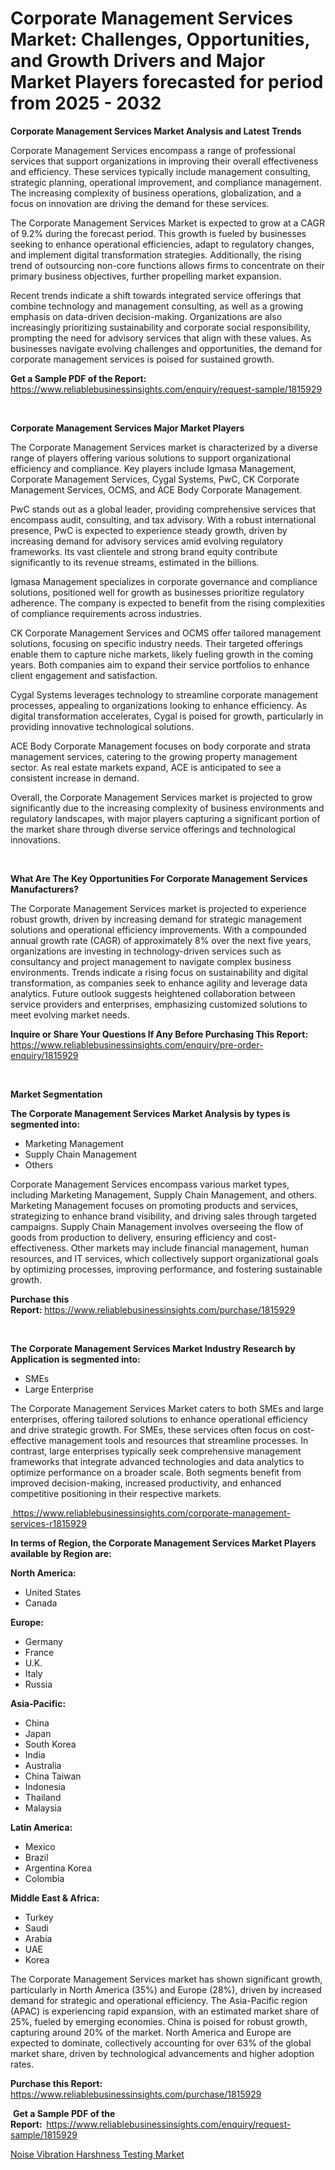 <p><h1>Corporate Management Services Market: Challenges, Opportunities, and Growth Drivers and Major Market Players forecasted for period from 2025 - 2032</h1></p><p><strong>Corporate Management Services Market Analysis and Latest Trends</strong></p>
<p><p>Corporate Management Services encompass a range of professional services that support organizations in improving their overall effectiveness and efficiency. These services typically include management consulting, strategic planning, operational improvement, and compliance management. The increasing complexity of business operations, globalization, and a focus on innovation are driving the demand for these services.</p><p>The Corporate Management Services Market is expected to grow at a CAGR of 9.2% during the forecast period. This growth is fueled by businesses seeking to enhance operational efficiencies, adapt to regulatory changes, and implement digital transformation strategies. Additionally, the rising trend of outsourcing non-core functions allows firms to concentrate on their primary business objectives, further propelling market expansion. </p><p>Recent trends indicate a shift towards integrated service offerings that combine technology and management consulting, as well as a growing emphasis on data-driven decision-making. Organizations are also increasingly prioritizing sustainability and corporate social responsibility, prompting the need for advisory services that align with these values. As businesses navigate evolving challenges and opportunities, the demand for corporate management services is poised for sustained growth.</p></p>
<p><strong>Get a Sample PDF of the Report:&nbsp;</strong> <a href="https://www.reliablebusinessinsights.com/enquiry/request-sample/1815929?utm_campaign=3359&utm_medium=2&utm_source=Github&utm_content=ia&utm_term=10032025&utm_id=corporate-management-services">https://www.reliablebusinessinsights.com/enquiry/request-sample/1815929</a></p>
<p>&nbsp;</p>
<p><strong>Corporate Management Services Major Market Players</strong></p>
<p><p>The Corporate Management Services market is characterized by a diverse range of players offering various solutions to support organizational efficiency and compliance. Key players include Igmasa Management, Corporate Management Services, Cygal Systems, PwC, CK Corporate Management Services, OCMS, and ACE Body Corporate Management.</p><p>PwC stands out as a global leader, providing comprehensive services that encompass audit, consulting, and tax advisory. With a robust international presence, PwC is expected to experience steady growth, driven by increasing demand for advisory services amid evolving regulatory frameworks. Its vast clientele and strong brand equity contribute significantly to its revenue streams, estimated in the billions.</p><p>Igmasa Management specializes in corporate governance and compliance solutions, positioned well for growth as businesses prioritize regulatory adherence. The company is expected to benefit from the rising complexities of compliance requirements across industries.</p><p>CK Corporate Management Services and OCMS offer tailored management solutions, focusing on specific industry needs. Their targeted offerings enable them to capture niche markets, likely fueling growth in the coming years. Both companies aim to expand their service portfolios to enhance client engagement and satisfaction.</p><p>Cygal Systems leverages technology to streamline corporate management processes, appealing to organizations looking to enhance efficiency. As digital transformation accelerates, Cygal is poised for growth, particularly in providing innovative technological solutions.</p><p>ACE Body Corporate Management focuses on body corporate and strata management services, catering to the growing property management sector. As real estate markets expand, ACE is anticipated to see a consistent increase in demand.</p><p>Overall, the Corporate Management Services market is projected to grow significantly due to the increasing complexity of business environments and regulatory landscapes, with major players capturing a significant portion of the market share through diverse service offerings and technological innovations.</p></p>
<p>&nbsp;</p>
<p><strong>What Are The Key Opportunities For Corporate Management Services Manufacturers?</strong></p>
<p><p>The Corporate Management Services market is projected to experience robust growth, driven by increasing demand for strategic management solutions and operational efficiency improvements. With a compounded annual growth rate (CAGR) of approximately 8% over the next five years, organizations are investing in technology-driven services such as consultancy and project management to navigate complex business environments. Trends indicate a rising focus on sustainability and digital transformation, as companies seek to enhance agility and leverage data analytics. Future outlook suggests heightened collaboration between service providers and enterprises, emphasizing customized solutions to meet evolving market needs.</p></p>
<p><strong>Inquire or Share Your Questions If Any Before Purchasing This Report:</strong> <a href="https://www.reliablebusinessinsights.com/enquiry/pre-order-enquiry/1815929?utm_campaign=3359&utm_medium=2&utm_source=Github&utm_content=ia&utm_term=10032025&utm_id=corporate-management-services">https://www.reliablebusinessinsights.com/enquiry/pre-order-enquiry/1815929</a></p>
<p>&nbsp;</p>
<p><strong>Market Segmentation</strong></p>
<p><strong>The Corporate Management Services Market Analysis by types is segmented into:</strong></p>
<p><ul><li>Marketing Management</li><li>Supply Chain Management</li><li>Others</li></ul></p>
<p><p>Corporate Management Services encompass various market types, including Marketing Management, Supply Chain Management, and others. Marketing Management focuses on promoting products and services, strategizing to enhance brand visibility, and driving sales through targeted campaigns. Supply Chain Management involves overseeing the flow of goods from production to delivery, ensuring efficiency and cost-effectiveness. Other markets may include financial management, human resources, and IT services, which collectively support organizational goals by optimizing processes, improving performance, and fostering sustainable growth.</p></p>
<p><strong>Purchase this Report:&nbsp;</strong><a href="https://www.reliablebusinessinsights.com/purchase/1815929?utm_campaign=3359&utm_medium=2&utm_source=Github&utm_content=ia&utm_term=10032025&utm_id=corporate-management-services">https://www.reliablebusinessinsights.com/purchase/1815929</a></p>
<p>&nbsp;</p>
<p><strong>The Corporate Management Services Market Industry Research by Application is segmented into:</strong></p>
<p><ul><li>SMEs</li><li>Large Enterprise</li></ul></p>
<p><p>The Corporate Management Services Market caters to both SMEs and large enterprises, offering tailored solutions to enhance operational efficiency and drive strategic growth. For SMEs, these services often focus on cost-effective management tools and resources that streamline processes. In contrast, large enterprises typically seek comprehensive management frameworks that integrate advanced technologies and data analytics to optimize performance on a broader scale. Both segments benefit from improved decision-making, increased productivity, and enhanced competitive positioning in their respective markets.</p></p>
<p><a href="https://www.reliablebusinessinsights.com/corporate-management-services-r1815929?utm_campaign=3359&utm_medium=2&utm_source=Github&utm_content=ia&utm_term=10032025&utm_id=corporate-management-services">&nbsp;https://www.reliablebusinessinsights.com/corporate-management-services-r1815929</a></p>
<p><strong>In terms of Region, the Corporate Management Services Market Players available by Region are:</strong></p>
<p>
    <p> <strong> North America: </strong>
        <ul>
            <li>United States</li>
            <li>Canada</li>
        </ul>
        </p> 
    <p> <strong> Europe: </strong>
        <ul>
            <li>Germany</li>
            <li>France</li>
            <li>U.K.</li>
            <li>Italy</li>
            <li>Russia</li>
        </ul>
        </p> 
    <p> <strong> Asia-Pacific: </strong>
        <ul>
            <li>China</li>
            <li>Japan</li>
            <li>South Korea</li>
            <li>India</li>
            <li>Australia</li>
            <li>China Taiwan</li>
            <li>Indonesia</li>
            <li>Thailand</li>
            <li>Malaysia</li>
        </ul>
        </p> 
    <p> <strong> Latin America: </strong>
        <ul>
            <li>Mexico</li>
            <li>Brazil</li>
            <li>Argentina Korea</li>
            <li>Colombia</li>
        </ul>
        </p> 
    <p> <strong> Middle East & Africa: </strong>
        <ul>
            <li>Turkey</li>
            <li>Saudi</li>
            <li>Arabia</li>
            <li>UAE</li>
            <li>Korea</li>
        </ul>
    </p>
    </p>
<p><p>The Corporate Management Services market has shown significant growth, particularly in North America (35%) and Europe (28%), driven by increased demand for strategic and operational efficiency. The Asia-Pacific region (APAC) is experiencing rapid expansion, with an estimated market share of 25%, fueled by emerging economies. China is poised for robust growth, capturing around 20% of the market. North America and Europe are expected to dominate, collectively accounting for over 63% of the global market share, driven by technological advancements and higher adoption rates.</p></p>
<p><strong>Purchase this Report: </strong><a href="https://www.reliablebusinessinsights.com/purchase/1815929?utm_campaign=3359&utm_medium=2&utm_source=Github&utm_content=ia&utm_term=10032025&utm_id=corporate-management-services">https://www.reliablebusinessinsights.com/purchase/1815929</a></p>
<p>&nbsp;<strong>Get a Sample PDF of the Report:&nbsp;&nbsp;</strong><a href="https://www.reliablebusinessinsights.com/enquiry/request-sample/1815929?utm_campaign=3359&utm_medium=2&utm_source=Github&utm_content=ia&utm_term=10032025&utm_id=corporate-management-services">https://www.reliablebusinessinsights.com/enquiry/request-sample/1815929</a></p>
<p><strong></strong></p>
<p><p><a href="https://github.com/lillybosakoi/Market-Research-Report-List-1/blob/main/noise-vibration-harshness-testing-market.md?utm_campaign=3359&utm_medium=2&utm_source=Github&utm_content=ia&utm_term=10032025&utm_id=corporate-management-services">Noise Vibration Harshness Testing Market</a></p></p>